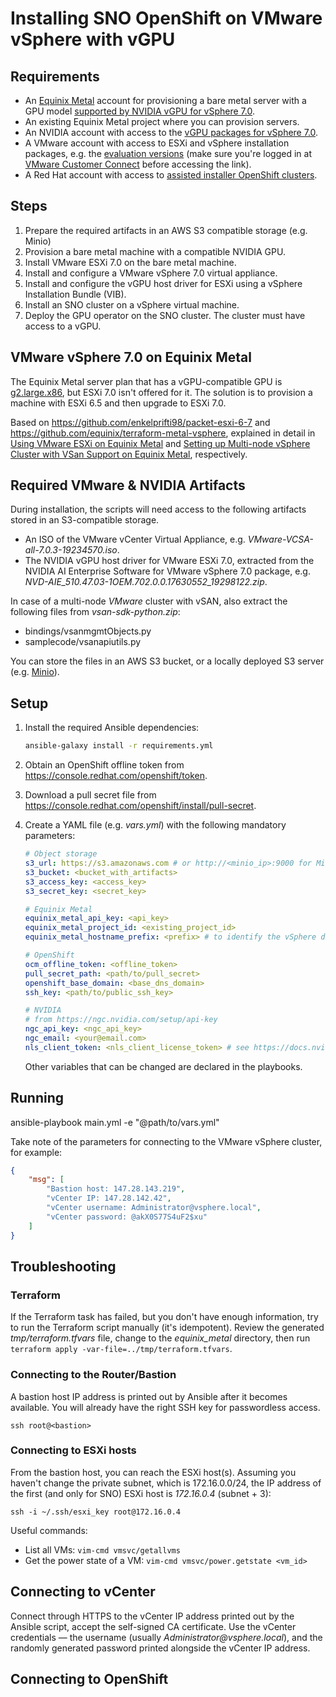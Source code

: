 # Installing SNO OpenShift on VMware vSphere with vGPU

## Requirements

* An [Equinix Metal](https://metal.equinix.com/) account for provisioning a bare metal server with a GPU model [supported by NVIDIA vGPU for vSphere 7.0](https://docs.nvidia.com/grid/latest/product-support-matrix/index.html#abstract__vmware-vsphere).
* An existing Equinix Metal project where you can provision servers.
* An NVIDIA account with access to the [vGPU packages for vSphere 7.0](https://ui.licensing.nvidia.com/software).
* A VMware account with access to ESXi and vSphere installation packages, e.g. the [evaluation versions](https://customerconnect.vmware.com/group/vmware/evalcenter) (make sure you're logged in at [VMware Customer Connect](https://customerconnect.vmware.com/dashboard) before accessing the link).
* A Red Hat account with access to [assisted installer OpenShift clusters](https://console.redhat.com/openshift/assisted-installer/clusters/~new).

## Steps

1. Prepare the required artifacts in an AWS S3 compatible storage (e.g. Minio)
2. Provision a bare metal machine with a compatible NVIDIA GPU.
3. Install VMware ESXi 7.0 on the bare metal machine.
4. Install and configure a VMware vSphere 7.0 virtual appliance.
5. Install and configure the vGPU host driver for ESXi using a vSphere Installation Bundle (VIB).
6. Install an SNO cluster on a vSphere virtual machine.
7. Deploy the GPU operator on the SNO cluster. The cluster must have access to a vGPU.

## VMware vSphere 7.0 on Equinix Metal

The Equinix Metal server plan that has a vGPU-compatible GPU is [g2.large.x86](https://metal.equinix.com/developers/docs/servers/server-specs/#g2largex86), but ESXi 7.0 isn't offered for it. The solution is to provision a machine with ESXi 6.5 and then upgrade to ESXi 7.0.

Based on https://github.com/enkelprifti98/packet-esxi-6-7 and https://github.com/equinix/terraform-metal-vsphere, explained in detail in [Using VMware ESXi on Equinix Metal](https://metal.equinix.com/developers/guides/vmware-esxi/) and [Setting up Multi-node vSphere Cluster with VSan Support on Equinix Metal](https://metal.equinix.com/developers/guides/vmware/), respectively.

## Required VMware & NVIDIA Artifacts

During installation, the scripts will need access to the following artifacts stored in an S3-compatible storage. 

* An ISO of the VMware vCenter Virtual Appliance, e.g. _VMware-VCSA-all-7.0.3-19234570.iso_.
* The NVIDIA vGPU host driver for VMware ESXi 7.0, extracted from the NVIDIA AI Enterprise Software for VMware vSphere 7.0 package, e.g. _NVD-AIE_510.47.03-1OEM.702.0.0.17630552_19298122.zip_.

In case of a multi-node _*VMware*_ cluster with vSAN, also extract the following files from _vsan-sdk-python.zip_:

* bindings/vsanmgmtObjects.py
* samplecode/vsanapiutils.py

You can store the files in an AWS S3 bucket, or a locally deployed S3 server (e.g. [Minio](https://min.io/download)).

## Setup

1. Install the required Ansible dependencies:

    ```sh
    ansible-galaxy install -r requirements.yml
    ```

2. Obtain an OpenShift offline token from https://console.redhat.com/openshift/token.

3. Download a pull secret file from https://console.redhat.com/openshift/install/pull-secret.

4. Create a YAML file (e.g. _vars.yml_) with the following mandatory parameters:

    ```yaml
    # Object storage
    s3_url: https://s3.amazonaws.com # or http://<minio_ip>:9000 for Minio
    s3_bucket: <bucket_with_artifacts>
    s3_access_key: <access_key>
    s3_secret_key: <secret_key>

    # Equinix Metal
    equinix_metal_api_key: <api_key>
    equinix_metal_project_id: <existing_project_id>
    equinix_metal_hostname_prefix: <prefix> # to identify the vSphere deployment in a shared project, e.g. your username

    # OpenShift
    ocm_offline_token: <offline_token>
    pull_secret_path: <path/to/pull_secret>
    openshift_base_domain: <base_dns_domain>
    ssh_key: <path/to/public_ssh_key>

    # NVIDIA
    # from https://ngc.nvidia.com/setup/api-key
    ngc_api_key: <ngc_api_key>
    ngc_email: <your@email.com>
    nls_client_token: <nls_client_license_token> # see https://docs.nvidia.com/license-system/latest/pdf/nvidia-license-system-user-guide.pdf
    ```

    Other variables that can be changed are declared in the playbooks.

## Running

ansible-playbook main.yml -e "@path/to/vars.yml"

Take note of the parameters for connecting to the VMware vSphere cluster, for example:

```json
{
    "msg": [
        "Bastion host: 147.28.143.219",
        "vCenter IP: 147.28.142.42",
        "vCenter username: Administrator@vsphere.local",
        "vCenter password: @akX0S77S4uF2$xu"
    ]
}
```

## Troubleshooting

### Terraform

If the Terraform task has failed, but you don't have enough information, try to run the Terraform script manually (it's idempotent).
Review the generated _tmp/terraform.tfvars_ file, change to the _equinix\_metal_ directory, then run `terraform apply -var-file=../tmp/terraform.tfvars`.

### Connecting to the Router/Bastion

A bastion host IP address is printed out by Ansible after it becomes available. You will already have the right SSH key for passwordless access.

`ssh root@<bastion>`

### Connecting to ESXi hosts

From the bastion host, you can reach the ESXi host(s). Assuming you haven't change the private subnet, which is 172.16.0.0/24, the IP address of the first (and only for SNO) ESXi host is _172.16.0.4_ (subnet + 3):

`ssh -i ~/.ssh/esxi_key root@172.16.0.4`

Useful commands:

* List all VMs: `vim-cmd vmsvc/getallvms`
* Get the power state of a VM: `vim-cmd vmsvc/power.getstate <vm_id>`

## Connecting to vCenter

Connect through HTTPS to the vCenter IP address printed out by the Ansible script, accept the self-signed CA certificate.
Use the vCenter credentials &mdash; the username (usually _Administrator@vsphere.local_), and the randomly generated password printed alongside the vCenter IP address.

## Connecting to OpenShift